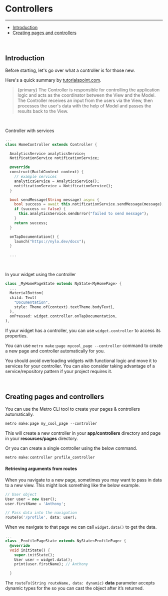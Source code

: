# Controllers

---

<a name="section-1"></a>
- [Introduction](#introduction "Introduction to controllers")
- [Creating pages and controllers](#creating-pages-and-controllers "Creating pages and controllers")

<a name="introduction"></a>
<br>

## Introduction

Before starting, let's go over what a controller is for those new. 

Here's a quick summary by [tutorialspoint.com](https://www.tutorialspoint.com/mvc_framework/mvc_framework_controllers.htm#:~:text=Asp.net%20MVC%20Controllers%20are,perform%20one%20or%20more%20actions).

> {primary} The Controller is responsible for controlling the application logic and acts as the coordinator between the View and the Model. The Controller receives an input from the users via the View, then processes the user's data with the help of Model and passes the results back to the View.

<br>

Controller with services
``` dart
...
class HomeController extends Controller {

  AnalyticsService analyticsService;
  NotificationService notificationService;

  @override
  construct(BuildContext context) {
    // example services
    analyticsService = AnalyticsService();
    notificationService = NotificationService();
  }

  bool sendMessage(String message) async {
    bool success = await this.notificationService.sendMessage(message);
    if (success == false) {
      this.analyticsService.sendError("failed to send message");
    }
    return success;
  }

  onTapDocumentation() {
    launch("https://nylo.dev/docs");
  }

  ...
```

<br>

In your widget using the controller

``` dart
class _MyHomePageState extends NyState<MyHomePage> {
  ...
  MaterialButton(
  child: Text(
    "Documentation",
    style: Theme.of(context).textTheme.bodyText1,
  ),
  onPressed: widget.controller.onTapDocumentation,
),
```

If your widget has a controller, you can use `widget.controller` to access its properties.

You can use `metro make:page mycool_page --controller` command to create a new page and controller automatically for you.

You should avoid overloading widgets with functional logic and move it to services for your controller. You can also consider taking advantage of a service/repository pattern if your project requires it.

<a name="creating-pages-and-controllers"></a>
<br>

## Creating pages and controllers

You can use the Metro CLI tool to create your pages & controllers automatically. 

``` dart 
metro make:page my_cool_page --controller
```

This will create a new controller in your **app/controllers** directory and page in your **resources/pages** directory.

Or you can create a single controller using the below command.

``` dart 
metro make:controller profile_controller
```


#### Retrieving arguments from routes

When you navigate to a new page, sometimes you may want to pass in data to a new view. This might look something like the below example.

``` dart 
// User object
User user = new User();
user.firstName = 'Anthony';

// Pass data into the navigation
routeTo('/profile', data: user);
```

When we navigate to that page we can call `widget.data()` to get the data.

``` dart 
...
class _ProfilePageState extends NyState<ProfilePage> {
  @override
  void initState() {
    super.initState();
    User user = widget.data();
    print(user.firstName); // Anthony

  }
```

The `routeTo(String routeName, data: dynamic)` **data** parameter accepts dynamic types for the so you can cast the object after it’s returned.
